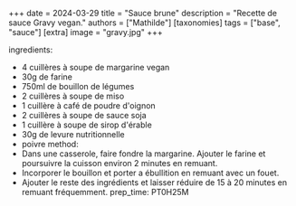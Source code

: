 +++
date = 2024-03-29
title = "Sauce brune"
description = "Recette de sauce Gravy vegan."
authors = ["Mathilde"]
[taxonomies]
tags = ["base", "sauce"]
[extra]
image = "gravy.jpg"
+++

ingredients:
- 4 cuillères à soupe de margarine vegan
- 30g de farine
- 750ml de bouillon de légumes
- 2 cuillères à soupe de miso
- 1 cuillère à café de poudre d'oignon
- 2 cuillères à soupe de sauce soja
- 1 cuillère à soupe de sirop d'érable
- 30g de levure nutritionnelle
- poivre
method:
- Dans une casserole, faire fondre la margarine. Ajouter le farine et poursuivre la cuisson environ 2 minutes en remuant.
- Incorporer le bouillon et porter a ébullition en remuant avec un fouet.
- Ajouter le reste des ingrédients et laisser réduire de 15 à 20 minutes en remuant fréquemment.
prep_time: PT0H25M
